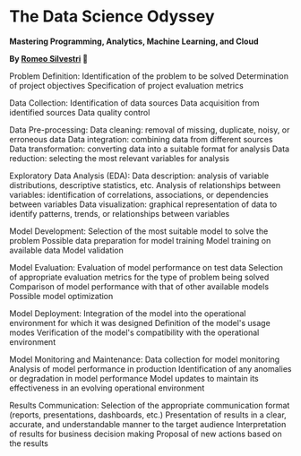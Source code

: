# The Data Science Odyssey

**Mastering Programming, Analytics, Machine Learning, and Cloud**

**By [Romeo Silvestri](https://www.linkedin.com/in/romeo-silvestri/) 🚀**



Problem Definition:
Identification of the problem to be solved
Determination of project objectives
Specification of project evaluation metrics

Data Collection:
Identification of data sources
Data acquisition from identified sources
Data quality control

Data Pre-processing:
Data cleaning: removal of missing, duplicate, noisy, or erroneous data
Data integration: combining data from different sources
Data transformation: converting data into a suitable format for analysis
Data reduction: selecting the most relevant variables for analysis

Exploratory Data Analysis (EDA):
Data description: analysis of variable distributions, descriptive statistics, etc.
Analysis of relationships between variables: identification of correlations, associations, or dependencies between variables
Data visualization: graphical representation of data to identify patterns, trends, or relationships between variables

Model Development:
Selection of the most suitable model to solve the problem
Possible data preparation for model training
Model training on available data
Model validation

Model Evaluation:
Evaluation of model performance on test data
Selection of appropriate evaluation metrics for the type of problem being solved
Comparison of model performance with that of other available models
Possible model optimization

Model Deployment:
Integration of the model into the operational environment for which it was designed
Definition of the model's usage modes
Verification of the model's compatibility with the operational environment

Model Monitoring and Maintenance:
Data collection for model monitoring
Analysis of model performance in production
Identification of any anomalies or degradation in model performance
Model updates to maintain its effectiveness in an evolving operational environment

Results Communication:
Selection of the appropriate communication format (reports, presentations, dashboards, etc.)
Presentation of results in a clear, accurate, and understandable manner to the target audience
Interpretation of results for business decision making
Proposal of new actions based on the results

```{tableofcontents}
```
